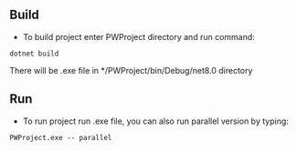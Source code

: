 ## Build
* To build project enter PWProject directory and run command:
```
dotnet build
```
There will be .exe file in */PWProject/bin/Debug/net8.0 directory

## Run 
* To run project run .exe file, you can also run parallel version by typing:
``` 
PWProject.exe -- parallel 
```